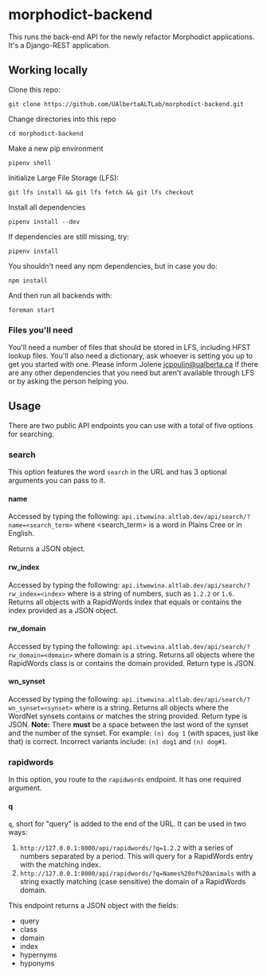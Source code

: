 # morphodict-backend
This runs the back-end API for the newly refactor Morphodict applications.
It's a Django-REST application.

## Working locally
Clone this repo:
```shell
git clone https://github.com/UAlbertaALTLab/morphodict-backend.git
```

Change directories into this repo
```shell
cd morphodict-backend
```

Make a new pip environment
```shell
pipenv shell
```

Initialize Large File Storage (LFS):
```shell
git lfs install && git lfs fetch && git lfs checkout
```

Install all dependencies
```shell
pipenv install --dev
```

If dependencies are still missing, try:
```shell
pipenv install
```

You shouldn't need any npm dependencies, but in case you do:
```shell
npm install
```

And then run all backends with:
```shell
foreman start
```

### Files you'll need
You'll need a number of files that should be stored in LFS, including HFST lookup
files. You'll also need a dictionary, ask whoever is setting you up to 
get you started with one. Please inform Jolene <jcpoulin@ualberta.ca> if 
there are any other dependencies that you need but aren't available through 
LFS or by asking the person helping you.


## Usage
There are two public API endpoints you can use with a total of five options for searching.

### search
This option features the word `search` in the URL and has 3 optional arguments you can pass to it.

#### name
Accessed by typing the following: 
`api.itwewina.altlab.dev/api/search/?name=<search_term>` where <search_term> 
is a word in Plains Cree or in English.

Returns a JSON object.

#### rw_index
Accessed by typing the following: `api.itwewina.altlab.dev/api/search/?rw_index=<index>`
 where <index> is a string of numbers, such as `1.2.2` or `1.6`. Returns 
all objects with a RapidWords index that equals or contains the index provided 
as a JSON object.

#### rw_domain
Accessed by typing the following: 
`api.itwewina.altlab.dev/api/search/?rw_domain=<domain>` where domain is a string. 
Returns all objects where the RapidWords class is or contains the domain provided. 
Return type is JSON.

#### wn_synset
Accessed by typing the following: 
`api.itwewina.altlab.dev/api/search/?wn_synset=<synset>` where <synset> is a string. 
Returns all objects where the WordNet synsets contains or matches the string provided. 
Return type is JSON.
**Note:** There **must** be a space between the last word of the synset and 
the number of the synset. For example: `(n) dog 1` (with spaces, just like that) 
is correct. Incorrect variants include: `(n) dog1` and `(n) dog#1`.

### rapidwords
In this option, you route to the `rapidwords` endpoint. It has one required argument.

#### q
`q`, short for "query" is added to the end of the URL. It can be used in two ways:

1. `http://127.0.0.1:8000/api/rapidwords/?q=1.2.2` with a series of numbers separated 
by a period. This will query for a RapidWords entry with the matching index.
2. `http://127.0.0.1:8000/api/rapidwords/?q=Names%20of%20animals` with a string exactly matching 
   (case sensitive) the domain of a RapidWords domain.
   
This endpoint returns a JSON object with the fields:
* query
* class
* domain
* index
* hypernyms
* hyponyms
